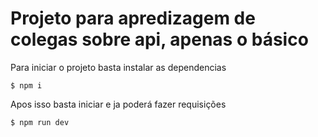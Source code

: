 # Projeto para apredizagem de colegas sobre api, apenas o básico

Para iniciar o projeto basta instalar as dependencias

    $ npm i

Apos isso basta iniciar e ja poderá fazer requisições

    $ npm run dev